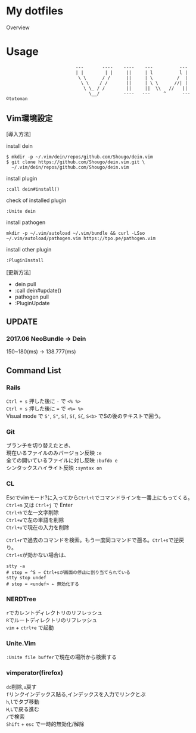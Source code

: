 My dotfiles
====

Overview  

# Usage

```
                          ---       ----    ----    ---          ---  
                          | |        | |     ||     | l          l |  
                           \ \      / /      ||     | \         /  |  
                            \ \    / /       ||     | \ \      //| |  
                             \ \_ / /        ||     ||  \\   //   ||  
                               \__/         ----   ---     ^      --- ©totoman
```
  
## Vim環境設定  

[導入方法]

install dein
```
$ mkdir -p ~/.vim/dein/repos/github.com/Shougo/dein.vim
$ git clone https://github.com/Shougo/dein.vim.git \
  ~/.vim/dein/repos/github.com/Shougo/dein.vim
```

install plugin
```
:call dein#install()
```

check of installed plugin
```
:Unite dein
```

install pathogen
```
mkdir -p ~/.vim/autoload ~/.vim/bundle && curl -LSso ~/.vim/autoload/pathogen.vim https://tpo.pe/pathogen.vim
```

install other plugin
```
:PluginInstall
```

[更新方法]
* dein pull
* :call dein#update()
* pathogen pull
* :PluginUpdate

## UPDATE

### 2017.06 NeoBundle → Dein  
150~180(ms) → 138.777(ms)

## Command List
### Rails
`Ctrl + s` 押した後に `-` で `<% %>`  
`Ctrl + s` 押した後に `=` で `<%= %>`  
Visual mode で `S'`, `S"`, `S[`, `S(`, `S{`, `S<b>` でSの後のテキストで囲う。  
  
### Git
ブランチを切り替えたとき、  
現在いるファイルのみバージョン反映 `:e`  
全ての開いているファイルに対し反映 `:bufdo e`  
シンタックスハイライト反映 `:syntax on`  
  
### CL
Escでvimモード?に入ってから`Ctrl+l`でコマンドラインを一番上にもってくる。  
`Ctrl+m` 又は `Ctrl+j` で Enter  
`Ctrl+h`で左一文字削除  
`Ctrl+w`で左の単語を削除  
`Ctrl+u`で現在の入力を削除  
  
`Ctrl+r`で過去のコマンドを検索。もう一度同コマンドで遡る。`Ctrl+s`で逆戻り。  
`Ctrl+s`が効かない場合は、  
```
stty -a
# stop = ^S ← Ctrl+sが画面の停止に割り当てられている
stty stop undef
# stop = <undef> ← 無効化する
```
  
### NERDTree
`r`でカレントディレクトリのリフレッシュ  
`R`でルートディレクトリのリフレッシュ  
`vim` + `ctrl+e` で起動  
  
### Unite.Vim
`:Unite file buffer`で現在の場所から検索する  
  
### vimperator(firefox)
`dd`削除,`u`戻す  
`f`リンクインデックス貼る,インデックスを入力でリンクとぶ  
`h`,`l`でタブ移動  
`H`,`L`で戻る進む  
`/`で検索  
`Shift` + `esc` で一時的無効化/解除  
